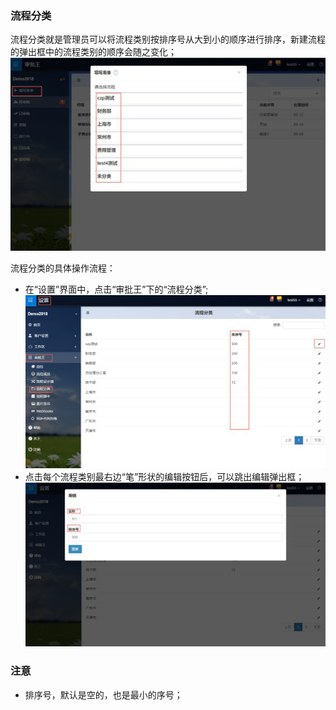 ### 流程分类

流程分类就是管理员可以将流程类别按排序号从大到小的顺序进行排序，新建流程的弹出框中的流程类别的顺序会随之变化；
![](images/分类1.png)

流程分类的具体操作流程：
- 在“设置”界面中，点击“审批王”下的“流程分类”;
![](images/分类2.png)
- 点击每个流程类别最右边“笔”形状的编辑按钮后，可以跳出编辑弹出框；
![](images/分类3.png)

### 注意
- 排序号，默认是空的，也是最小的序号；

